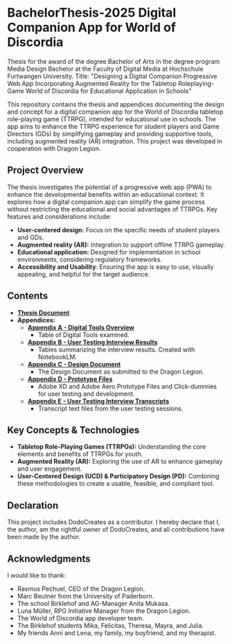 # BachelorThesis-2025 Digital Companion App for World of Discordia
Thesis for the award of the degree Bachelor of Arts in the degree program Media Design Bachelor at the Faculty of Digital Media at Hochschule Furtwangen University. Title: "Designing a Digital Companion Progressive Web App Incorporating Augmented Reality for the Tabletop Roleplaying-Game World of Discordia for Educational Application in Schools"

This repository contains the thesis and appendices documenting the design and concept for a digital companion app for the World of Discordia tabletop role-playing game (TTRPG), intended for educational use in schools. The app aims to enhance the TTRPG experience for student players and Game Directors (GDs) by simplifying gameplay and providing supportive tools, including augmented reality (AR) integration. This project was developed in cooperation with Dragon Legion.

## Project Overview

The thesis investigates the potential of a progressive web app (PWA) to enhance the developmental benefits within an educational context. It explores how a digital companion app can simplify the game process without restricting the educational and social advantages of TTRPGs. Key features and considerations include:

- **User-centered design:** Focus on the specific needs of student players and GDs.
- **Augmented reality (AR):** Integration to support offline TTRPG gameplay.
- **Educational application:** Designed for implementation in school environments, considering regulatory frameworks.
- **Accessibility and Usability**: Ensuring the app is easy to use, visually appealing, and helpful for the target audience.

## Contents

- [**Thesis Document**](https://github.com/Aam-Do/BachelorThesis-2025/blob/main/Thesis.pdf)
- **Appendices:**
  - [**Appendix A - Digital Tools Overview**](https://github.com/Aam-Do/BachelorThesis-2025/tree/main/Appendices/Appendix%20A%20-%20Digital%20Tools%20Overview)
    - Table of Digital Tools examined.
  - [**Appendix B - User Testing Interview Results**](https://github.com/Aam-Do/BachelorThesis-2025/tree/main/Appendices/Appendix%20B%20-%20User%20Testing%20Interview%20Results)
    - Tables summarizing the interview results. Created with NotebookLM.
  - [**Appendix C - Design Document**](https://github.com/Aam-Do/BachelorThesis-2025/tree/main/Appendices/Appendix%20C%20-%20Design%20Document)
    - The Design Document as submitted to the Dragon Legion.
  - [**Appendix D - Prototype Files**](https://github.com/Aam-Do/BachelorThesis-2025/tree/main/Appendices/Appendix%20D%20-%20Prototype%20Files)
    - Adobe XD and Adobe Aero Prototype Files and Click-dummies for user testing and development.
  - [**Appendix E - User Testing Interview Transcripts**](https://github.com/Aam-Do/BachelorThesis-2025/tree/main/Appendices/Appendix%20E%20-%20Interview%20Transcripts)
    - Transcript text files from the user testing sessions.


## Key Concepts & Technologies

- **Tabletop Role-Playing Games (TTRPGs):** Understanding the core elements and benefits of TTRPGs for youth.
- **Augmented Reality (AR):** Exploring the use of AR to enhance gameplay and user engagement.
- **User-Centered Design (UCD) & Participatory Design (PD):** Combining these methodologies to create a usable, feasible, and compliant tool.

## Declaration
This project includes DodoCreates as a contributor. I hereby declare that I, the author, am the rightful owner of DodoCreates, and all contributions have been made by the author.

## Acknowledgments

I would like to thank:

- Rasmus Pechuel, CEO of the Dragon Legion.
- Marc Beutner from the University of Paderborn.
- The school Birklehof and AG-Manager Anita Mukasa.
- Luna Müller, RPG Initiative Manager from the Dragon Legion.
- The World of Discordia app developer team.
- The Birklehof students Mika, Felicitas, Theresa, Mayra, and Julia.
- My friends Anni and Lena, my family, my boyfriend, and my therapist.
